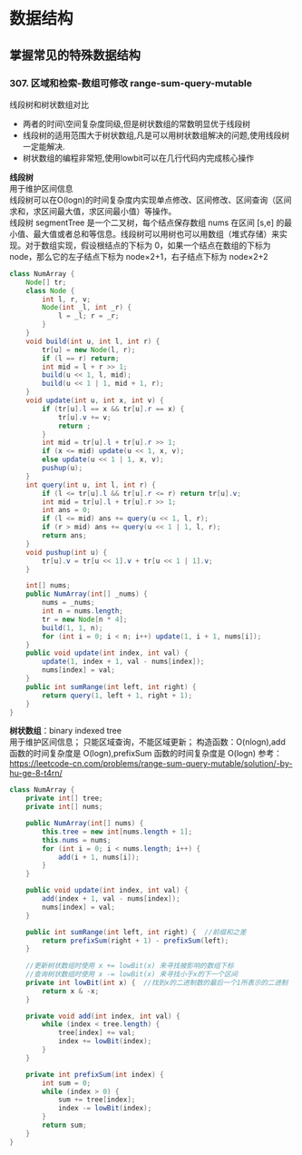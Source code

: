 # 数据结构
## 掌握常见的特殊数据结构

### 307. 区域和检索-数组可修改 range-sum-query-mutable
线段树和树状数组对比
- 两者的时间\空间复杂度同级,但是树状数组的常数明显优于线段树
- 线段树的适用范围大于树状数组,凡是可以用树状数组解决的问题,使用线段树一定能解决.
- 树状数组的编程非常短,使用lowbit可以在几行代码内完成核心操作
  

**线段树**  
用于维护区间信息   
线段树可以在O(logn)的时间复杂度内实现单点修改、区间修改、区间查询（区间求和，求区间最大值，求区间最小值）等操作。    
线段树 segmentTree 是一个二叉树，每个结点保存数组 nums 在区间 [s,e] 的最小值、最大值或者总和等信息。线段树可以用树也可以用数组（堆式存储）来实现。对于数组实现，假设根结点的下标为 0，如果一个结点在数组的下标为 node，那么它的左子结点下标为 node×2+1，右子结点下标为 node×2+2  


```java
class NumArray {
    Node[] tr;
    class Node {
        int l, r, v;
        Node(int _l, int _r) {
            l = _l; r = _r;
        }
    }
    void build(int u, int l, int r) {
        tr[u] = new Node(l, r);
        if (l == r) return;
        int mid = l + r >> 1;
        build(u << 1, l, mid);
        build(u << 1 | 1, mid + 1, r);
    }
    void update(int u, int x, int v) {
        if (tr[u].l == x && tr[u].r == x) {
            tr[u].v += v;
            return ;
        }
        int mid = tr[u].l + tr[u].r >> 1;
        if (x <= mid) update(u << 1, x, v);
        else update(u << 1 | 1, x, v);
        pushup(u);
    }
    int query(int u, int l, int r) {
        if (l <= tr[u].l && tr[u].r <= r) return tr[u].v;
        int mid = tr[u].l + tr[u].r >> 1;
        int ans = 0;
        if (l <= mid) ans += query(u << 1, l, r);
        if (r > mid) ans += query(u << 1 | 1, l, r);
        return ans;
    }
    void pushup(int u) {
        tr[u].v = tr[u << 1].v + tr[u << 1 | 1].v;
    }

    int[] nums;
    public NumArray(int[] _nums) {
        nums = _nums;
        int n = nums.length;
        tr = new Node[n * 4];
        build(1, 1, n);
        for (int i = 0; i < n; i++) update(1, i + 1, nums[i]);
    }
    public void update(int index, int val) {
        update(1, index + 1, val - nums[index]);
        nums[index] = val;
    }
    public int sumRange(int left, int right) {
        return query(1, left + 1, right + 1);
    }
}

```
**树状数组**：binary indexed tree  
用于维护区间信息；
只能区域查询，不能区域更新； 
构造函数：O(nlogn),add 函数的时间复杂度是 O(logn),prefixSum 函数的时间复杂度是 O(logn)
参考：https://leetcode-cn.com/problems/range-sum-query-mutable/solution/-by-hu-ge-8-t4rn/
```java
class NumArray {
    private int[] tree;
    private int[] nums;

    public NumArray(int[] nums) {
        this.tree = new int[nums.length + 1];
        this.nums = nums;
        for (int i = 0; i < nums.length; i++) {
            add(i + 1, nums[i]);
        }
    }

    public void update(int index, int val) {
        add(index + 1, val - nums[index]);
        nums[index] = val;
    }

    public int sumRange(int left, int right) {  //前缀和之差
        return prefixSum(right + 1) - prefixSum(left);
    }
    
    //更新树状数组时使用 x += lowBit(x) 来寻找被影响的数组下标
    //查询树状数组时使用 x -= lowBit(x) 来寻找小于x的下一个区间
    private int lowBit(int x) {  //找到x的二进制数的最后一个1所表示的二进制
        return x & -x;
    }

    private void add(int index, int val) {
        while (index < tree.length) {
            tree[index] += val;
            index += lowBit(index);
        }
    }

    private int prefixSum(int index) {
        int sum = 0;
        while (index > 0) {
            sum += tree[index];
            index -= lowBit(index);
        }
        return sum;
    }
}

```
